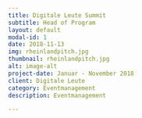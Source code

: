 ```yaml
---
title: Digitale Leute Summit
subtitle: Head of Program
layout: default
modal-id: 1
date: 2018-11-13
img: rheinlandpitch.jpg
thumbnail: rheinlandpitch.jpg
alt: image-alt
project-date: Januar - November 2018
client: Digitale Leute
category: Eventmanagement
description: Eventmanagement 

---
```

